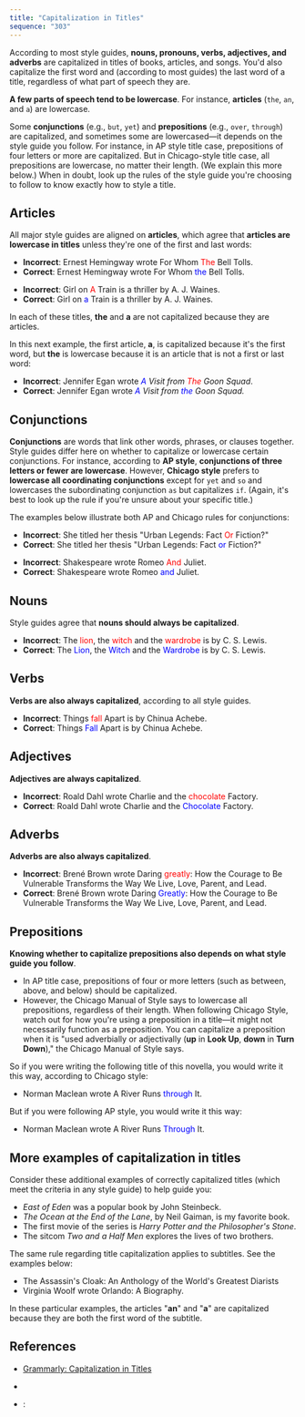 ```yaml
---
title: "Capitalization in Titles"
sequence: "303"
---
```


According to most style guides, **nouns, pronouns, verbs, adjectives, and adverbs** are capitalized in titles of books, articles, and songs.
You'd also capitalize the first word and (according to most guides) the last word of a title, regardless of what part of speech they are. 

**A few parts of speech tend to be lowercase**. For instance, **articles** (`the`, `an`, and `a`) are lowercase.

Some **conjunctions** (e.g., `but`, `yet`) and **prepositions** (e.g., `over`, `through`) are capitalized, and sometimes some are lowercased—it depends on the style guide you follow.
For instance, in AP style title case, prepositions of four letters or more are capitalized.
But in Chicago-style title case, all prepositions are lowercase, no matter their length.
(We explain this more below.)
When in doubt, look up the rules of the style guide you're choosing to follow to know exactly how to style a title.

## Articles

All major style guides are aligned on **articles**, which agree that **articles are lowercase in titles** unless they're one of the first and last words:


<ul>
    <li><b>Incorrect</b>: Ernest Hemingway wrote For Whom <span style="color:red;">The</span> Bell Tolls.</li>
    <li><b>Correct</b>: Ernest Hemingway wrote For Whom <span style="color:blue;">the</span> Bell Tolls.</li>
</ul>

<ul>
    <li><b>Incorrect</b>: Girl on <span style="color:red;">A</span> Train is a thriller by A. J. Waines.</li>
    <li><b>Correct</b>: Girl on <span style="color:blue;">a</span> Train is a thriller by A. J. Waines.</li>
</ul>

In each of these titles, **the** and **a** are not capitalized because they are articles.

In this next example, the first article, **a**, is capitalized because it's the first word,
but **the** is lowercase because it is an article that is not a first or last word:

<ul>
    <li><b>Incorrect</b>: Jennifer Egan wrote <i><span style="color:blue;">A</span> Visit from <span style="color:red;">The</span> Goon Squad</i>.</li>
    <li><b>Correct</b>: Jennifer Egan wrote <i><span style="color:blue;">A</span> Visit from <span style="color:blue;">the</span> Goon Squad.</i></li>
</ul>

## Conjunctions

**Conjunctions** are words that link other words, phrases, or clauses together.
Style guides differ here on whether to capitalize or lowercase certain conjunctions.
For instance, according to **AP style**, **conjunctions of three letters or fewer are lowercase**.
However, **Chicago style** prefers to **lowercase all coordinating conjunctions** except for `yet` and `so` and lowercases the subordinating conjunction `as` but capitalizes `if`.
(Again, it's best to look up the rule if you're unsure about your specific title.)

The examples below illustrate both AP and Chicago rules for conjunctions:

<ul>
    <li><b>Incorrect</b>: She titled her thesis "Urban Legends: Fact <span style="color:red;">Or</span> Fiction?"</li>
    <li><b>Correct</b>: She titled her thesis "Urban Legends: Fact <span style="color:blue;">or</span> Fiction?"</li>
</ul>

<ul>
    <li><b>Incorrect</b>: Shakespeare wrote Romeo <span style="color:red;">And</span> Juliet.</li>
    <li><b>Correct</b>: Shakespeare wrote Romeo <span style="color:blue;">and</span> Juliet.</li>
</ul>

## Nouns

Style guides agree that **nouns should always be capitalized**.

<ul>
    <li><b>Incorrect</b>: The <span style="color:red;">lion</span>, the <span style="color:red;">witch</span> and the <span style="color:red;">wardrobe</span> is by C. S. Lewis.</li>
    <li><b>Correct</b>: The <span style="color:blue;">Lion</span>, the <span style="color:blue;">Witch</span> and the <span style="color:blue;">Wardrobe</span> is by C. S. Lewis.</li>
</ul>

## Verbs

**Verbs are also always capitalized**, according to all style guides.

<ul>
    <li><b>Incorrect</b>: Things <span style="color:red;">fall</span> Apart is by Chinua Achebe.</li>
    <li><b>Correct</b>: Things <span style="color:blue;">Fall</span> Apart is by Chinua Achebe.</li>
</ul>

## Adjectives

**Adjectives are always capitalized**.

<ul>
    <li><b>Incorrect</b>: Roald Dahl wrote Charlie and the <span style="color:red;">chocolate</span> Factory.</li>
    <li><b>Correct</b>: Roald Dahl wrote Charlie and the <span style="color:blue;">Chocolate</span> Factory.</li>
</ul>

## Adverbs

**Adverbs are also always capitalized**.

<ul>
    <li><b>Incorrect</b>: Brené Brown wrote Daring <span style="color:red;">greatly</span>: How the Courage to Be Vulnerable Transforms the Way We Live, Love, Parent, and Lead.</li>
    <li><b>Correct</b>: Brené Brown wrote Daring <span style="color:blue;">Greatly</span>: How the Courage to Be Vulnerable Transforms the Way We Live, Love, Parent, and Lead.</li>
</ul>

## Prepositions

**Knowing whether to capitalize prepositions also depends on what style guide you follow**.

- In AP title case, prepositions of four or more letters (such as between, above, and below) should be capitalized.
- However, the Chicago Manual of Style says to lowercase all prepositions, regardless of their length. When following Chicago Style, watch out for how you're using a preposition in a title—it might not necessarily function as a preposition. You can capitalize a preposition when it is "used adverbially or adjectivally (**up** in **Look Up**, **down** in **Turn Down**)," the Chicago Manual of Style says.

So if you were writing the following title of this novella, you would write it this way, according to Chicago style:

<ul>
    <li>Norman Maclean wrote A River Runs <span style="color:blue;">through</span> It.</li>
</ul>

But if you were following AP style, you would write it this way:

<ul>
    <li>Norman Maclean wrote A River Runs <span style="color:blue;">Through</span> It.</li>
</ul>

## More examples of capitalization in titles

Consider these additional examples of correctly capitalized titles (which meet the criteria in any style guide) to help guide you:

<ul>
    <li><i>East of Eden</i> was a popular book by John Steinbeck.</li>
    <li><i>The Ocean at the End of the Lane</i>, by Neil Gaiman, is my favorite book.</li>
    <li>The first movie of the series is <i>Harry Potter and the Philosopher's Stone</i>.</li>
    <li>The sitcom <i>Two and a Half Men</i> explores the lives of two brothers.</li>
</ul>

The same rule regarding title capitalization applies to subtitles. See the examples below:

<ul>
    <li>The Assassin's Cloak: An Anthology of the World's Greatest Diarists</li>
    <li>Virginia Woolf wrote Orlando: A Biography.</li>
</ul>

In these particular examples, the articles "**an**" and "**a**" are capitalized because they are both the first word of the subtitle.

## References

- [Grammarly: Capitalization in Titles](https://www.grammarly.com/blog/capitalization-in-the-titles/)

<ul>
    <li></li>
</ul>

<ul>
    <li><b></b>: </li>
</ul>
